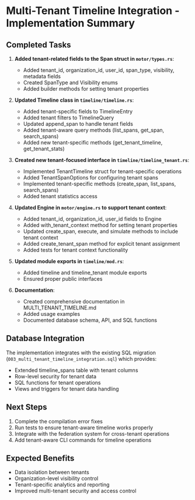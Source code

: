 # Multi-Tenant Timeline Integration - Implementation Summary

## Completed Tasks

1. **Added tenant-related fields to the Span struct in `motor/types.rs`**:
   - Added tenant_id, organization_id, user_id, span_type, visibility, metadata fields
   - Created SpanType and Visibility enums
   - Added builder methods for setting tenant properties

2. **Updated Timeline class in `timeline/timeline.rs`**:
   - Added tenant-specific fields to TimelineEntry
   - Added tenant filters to TimelineQuery
   - Updated append_span to handle tenant fields
   - Added tenant-aware query methods (list_spans, get_span, search_spans)
   - Added new tenant-specific methods (get_tenant_timeline, get_tenant_stats)

3. **Created new tenant-focused interface in `timeline/timeline_tenant.rs`**:
   - Implemented TenantTimeline struct for tenant-specific operations
   - Added TenantSpanOptions for configuring tenant spans
   - Implemented tenant-specific methods (create_span, list_spans, search_spans)
   - Added tenant statistics access

4. **Updated Engine in `motor/engine.rs` to support tenant context**:
   - Added tenant_id, organization_id, user_id fields to Engine
   - Added with_tenant_context method for setting tenant properties
   - Updated create_span, execute, and simulate methods to include tenant context
   - Added create_tenant_span method for explicit tenant assignment
   - Added tests for tenant context functionality

5. **Updated module exports in `timeline/mod.rs`**:
   - Added timeline and timeline_tenant module exports
   - Ensured proper public interfaces

6. **Documentation**:
   - Created comprehensive documentation in MULTI_TENANT_TIMELINE.md
   - Added usage examples
   - Documented database schema, API, and SQL functions

## Database Integration

The implementation integrates with the existing SQL migration (`003_multi_tenant_timeline_integration.sql`) which provides:

- Extended timeline_spans table with tenant columns
- Row-level security for tenant data
- SQL functions for tenant operations
- Views and triggers for tenant data handling

## Next Steps

1. Complete the compilation error fixes
2. Run tests to ensure tenant-aware timeline works properly
3. Integrate with the federation system for cross-tenant operations
4. Add tenant-aware CLI commands for timeline operations

## Expected Benefits

- Data isolation between tenants
- Organization-level visibility control
- Tenant-specific analytics and reporting
- Improved multi-tenant security and access control